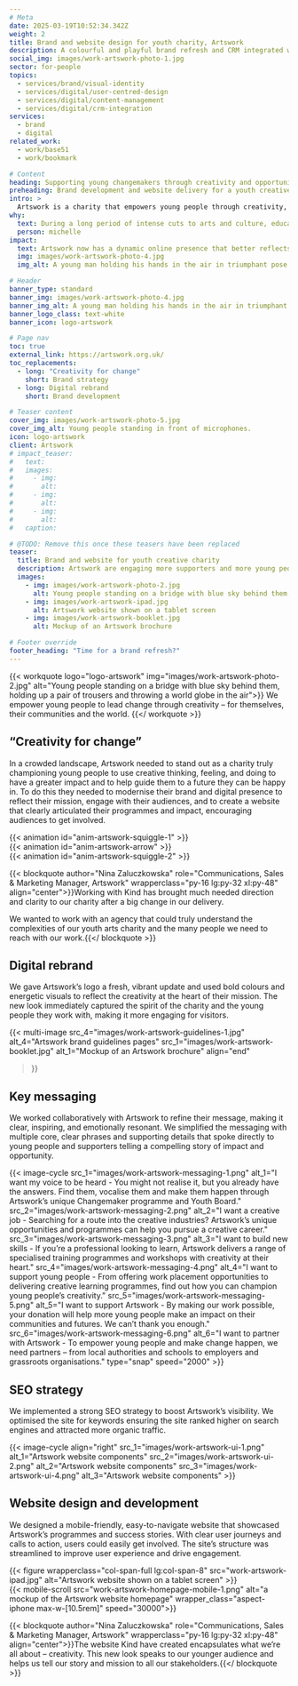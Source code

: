 ```yaml
---
# Meta
date: 2025-03-19T10:52:34.342Z
weight: 2
title: Brand and website design for youth charity, Artswork
description: A colourful and playful brand refresh and CRM integrated website
social_img: images/work-artswork-photo-1.jpg
sector: for-people
topics:
  - services/brand/visual-identity
  - services/digital/user-centred-design
  - services/digital/content-management
  - services/digital/crm-integration
services:
  - brand
  - digital
related_work:
  - work/base51
  - work/bookmark

# Content
heading: Supporting young changemakers through creativity and opportunity
preheading: Brand development and website delivery for a youth creative charity.
intro: >
  Artswork is a charity that empowers young people through creativity, so they can build a better future – for themselves and others. They believe that if young people dream of changing their lives, or other people’s lives, for the better, they shouldn’t be restricted by their backgrounds or circumstances.
why:
  text: During a long period of intense cuts to arts and culture, education, and community resources for young people, charities like Artswork are needed more than ever to help young people navigate their futures and find positive opportunities.
  person: michelle
impact:
  text: Artswork now has a dynamic online presence that better reflects their mission and engages their community. The digital rebrand, refined messaging, and SEO optimisation have made it easier for Artswork to attract new supporters, while the refreshed website provides a seamless experience for users to get involved and make a difference.
  img: images/work-artswork-photo-4.jpg
  img_alt: A young man holding his hands in the air in triumphant pose.

# Header
banner_type: standard
banner_img: images/work-artswork-photo-4.jpg
banner_img_alt: A young man holding his hands in the air in triumphant pose.
banner_logo_class: text-white
banner_icon: logo-artswork

# Page nav
toc: true
external_link: https://artswork.org.uk/
toc_replacements:
  - long: "Creativity for change"
    short: Brand strategy
  - long: Digital rebrand
    short: Brand development

# Teaser content
cover_img: images/work-artswork-photo-5.jpg
cover_img_alt: Young people standing in front of microphones.
icon: logo-artswork
client: Artswork
# impact_teaser:
#   text: 
#   images:
#     - img: 
#       alt: 
#     - img: 
#       alt: 
#     - img: 
#       alt: 
#   caption: 

# @TODO: Remove this once these teasers have been replaced
teaser:
  title: Brand and website for youth creative charity
  description: Artswork are engaging more supporters and more young people through a creative rebrand and website launch.
  images:
    - img: images/work-artswork-photo-2.jpg
      alt: Young people standing on a bridge with blue sky behind them, holding up a pair of trousers and throwing a world globe in the air.
    - img: images/work-artswork-ipad.jpg
      alt: Artswork website shown on a tablet screen
    - img: images/work-artswork-booklet.jpg
      alt: Mockup of an Artswork brochure

# Footer override
footer_heading: "Time for a brand refresh?"
---
```


{{< workquote logo="logo-artswork" img="images/work-artswork-photo-2.jpg" alt="Young people standing on a bridge with blue sky behind them, holding up a pair of trousers and throwing a world globe in the air">}}
We empower young people to lead change through creativity – for themselves, their communities and the world.
{{</ workquote >}}

<!-- Text left -->
<div class="w-full grid grid-cols-12 gap-x-2.5 gap-y-6 lg:gap-6 xl:gap-8">
  <div class="prose col-span-full lg:col-span-8">

  ## “Creativity for change”

  In a crowded landscape, Artswork needed to stand out as a charity truly championing young people to use creative thinking, feeling, and doing to have a greater impact and to help guide them to a future they can be happy in. To do this they needed to modernise their brand and digital presence to reflect their mission, engage with their audiences, and to create a website that clearly articulated their programmes and impact, encouraging audiences to get involved.

  </div>
</div>


<div class="w-full grid grid-cols-12 gap-x-2.5 gap-y-6 lg:gap-6 xl:gap-8">

  <div class="col-span-full lg:col-span-4 aspect-square relative overflow-hidden bg-[#5005e2] flex items-center justify-center p-6">
    {{< animation id="anim-artswork-squiggle-1" >}}
  </div>
  <div class="col-span-full lg:col-span-4 aspect-square relative overflow-hidden bg-[#5005e2] flex items-center justify-center p-6">
    {{< animation id="anim-artswork-arrow" >}}
  </div>
  <div class="col-span-full lg:col-span-4 aspect-square relative overflow-hidden bg-[#5005e2] flex items-center justify-center p-6">
    {{< animation id="anim-artswork-squiggle-2" >}}
  </div>
</div>

{{< blockquote author="Nina Zaluczkowska" role="Communications, Sales & Marketing Manager, Artswork" wrapperclass="py-16 lg:py-32 xl:py-48" align="center">}}Working with Kind has brought much needed direction and clarity to our charity after a big change in our delivery.

We wanted to work with an agency that could truly understand the complexities of our youth arts charity and the many people we need to reach with our work.{{</ blockquote >}}



<!-- Text right -->
<div class="w-full grid grid-cols-12 gap-x-2.5 gap-y-6 lg:gap-6 xl:gap-8">
  <div class="prose col-span-full lg:col-span-8 lg:col-start-5">

  ## Digital rebrand

  We gave Artswork’s logo a fresh, vibrant update and used bold colours and energetic visuals to reflect the creativity at the heart of their mission. The new look immediately captured the spirit of the charity and the young people they work with, making it more engaging for visitors.

  </div>
</div>


{{< multi-image
  src_4="images/work-artswork-guidelines-1.jpg" alt_4="Artswork brand guidelines pages"
  src_1="images/work-artswork-booklet.jpg" alt_1="Mockup of an Artswork brochure"
  align="end"
  >}}

<!-- Text left -->
<div class="w-full grid grid-cols-12 gap-x-2.5 gap-y-6 lg:gap-6 xl:gap-8 section">
  <div class="prose col-span-full lg:col-span-8">

  ## Key messaging

  We worked collaboratively with Artswork to refine their message, making it clear, inspiring, and emotionally resonant. We simplified the messaging with multiple core, clear phrases and supporting details that spoke directly to young people and supporters telling a compelling story of impact and opportunity.

  </div>
</div>

<div class="aspect-video w-full h-full">
  {{< image-cycle
  src_1="images/work-artswork-messaging-1.png"
  alt_1="I want my voice to be heard - You might not realise it, but you already have the answers. Find them, vocalise them and make them happen through Artswork’s unique Changemaker programme and Youth Board."
  src_2="images/work-artswork-messaging-2.png"
  alt_2="I want a creative job - Searching for a route into the creative industries? Artswork’s unique opportunities and programmes can help you pursue a creative career."
  src_3="images/work-artswork-messaging-3.png"
  alt_3="I want to build new skills - If you’re a professional looking to learn, Artswork delivers a range of specialised training programmes and workshops with creativity at their heart."
  src_4="images/work-artswork-messaging-4.png"
  alt_4="I want to support young people - From offering work placement opportunities to delivering creative learning programmes, find out how you can champion young people’s creativity."
  src_5="images/work-artswork-messaging-5.png"
  alt_5="I want to support Artswork - By making our work possible, your donation will help more young people make an impact on their communities and futures. We can’t thank you enough."
  src_6="images/work-artswork-messaging-6.png"
  alt_6="I want to partner with Artswork - To empower young people and make change happen, we need partners – from local authorities and schools to employers and grassroots organisations."
  type="snap"
  speed="2000" >}}
</div>


<!-- Text right -->
<div class="w-full grid grid-cols-12 gap-x-2.5 gap-y-6 lg:gap-6 xl:gap-8 section">
  <div class="prose col-span-full lg:col-span-8 lg:col-start-5">

  ## SEO strategy

  We implemented a strong SEO strategy to boost Artswork’s visibility. We optimised the site for keywords ensuring the site ranked higher on search engines and attracted more organic traffic.

  </div>
</div>

{{< image-cycle
  align="right"
  src_1="images/work-artswork-ui-1.png"
  alt_1="Artswork website components"
  src_2="images/work-artswork-ui-2.png"
  alt_2="Artswork website components"
  src_3="images/work-artswork-ui-4.png"
  alt_3="Artswork website components" >}}

<!-- Text left -->
<div class="w-full grid grid-cols-12 gap-x-2.5 gap-y-6 lg:gap-6 xl:gap-8 section">
  <div class="prose col-span-full lg:col-span-8">

  ## Website design and development

  We designed a mobile-friendly, easy-to-navigate website that showcased Artswork’s programmes and success stories. With clear user journeys and calls to action, users could easily get involved. The site’s structure was streamlined to improve user experience and drive engagement.

  </div>
</div>

<div class="w-full grid grid-cols-12 gap-x-2.5 gap-y-6 lg:gap-6 xl:gap-8">
  {{< figure wrapperclass="col-span-full lg:col-span-8" src="work-artswork-ipad.jpg" alt="Artswork website shown on a tablet screen" >}}
  <div class="col-span-full lg:col-span-4">
  {{< mobile-scroll src="work-artswork-homepage-mobile-1.png" alt="a mockup of the Artswork website homepage" wrapper_class="aspect-iphone max-w-[10.5rem]" speed="30000">}}
  </div>
</div>



{{< blockquote author="Nina Zaluczkowska" role="Communications, Sales & Marketing Manager, Artswork" wrapperclass="py-16 lg:py-32 xl:py-48" align="center">}}The website Kind have created encapsulates what we’re all about – creativity. This new look speaks to our younger audience and helps us tell our story and mission to all our stakeholders.{{</ blockquote >}}
